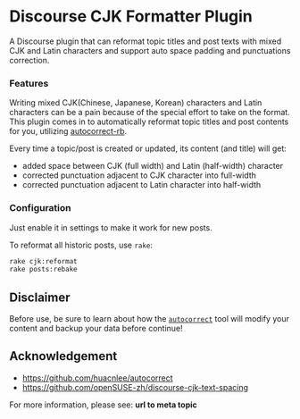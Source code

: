 # Discourse CJK Formatter Plugin

A Discourse plugin that can reformat topic titles and post texts with mixed CJK and Latin characters and support auto space padding and punctuations correction.

### Features

Writing mixed CJK(Chinese, Japanese, Korean) characters and Latin characters can be a pain because of the special effort to take on the format. This plugin comes in to automatically reformat topic titles and post contents for you, utilizing [autocorrect-rb](https://github.com/huacnlee/autocorrect/tree/main/autocorrect-rb).

Every time a topic/post is created or updated, its content (and title) will get:
* added space between CJK (full width) and Latin (half-width) character
* corrected punctuation adjacent to CJK character into full-width
* corrected punctuation adjacent to Latin character into half-width

### Configuration

Just enable it in settings to make it work for new posts.

To reformat all historic posts, use `rake`:
```sh
rake cjk:reformat
rake posts:rebake
```

## Disclaimer
Before use, be sure to learn about how the [`autocorrect`](https://github.com/huacnlee/autocorrect) tool will modify your content and backup your data before continue!

## Acknowledgement
* https://github.com/huacnlee/autocorrect
* https://github.com/openSUSE-zh/discourse-cjk-text-spacing

For more information, please see: **url to meta topic**
